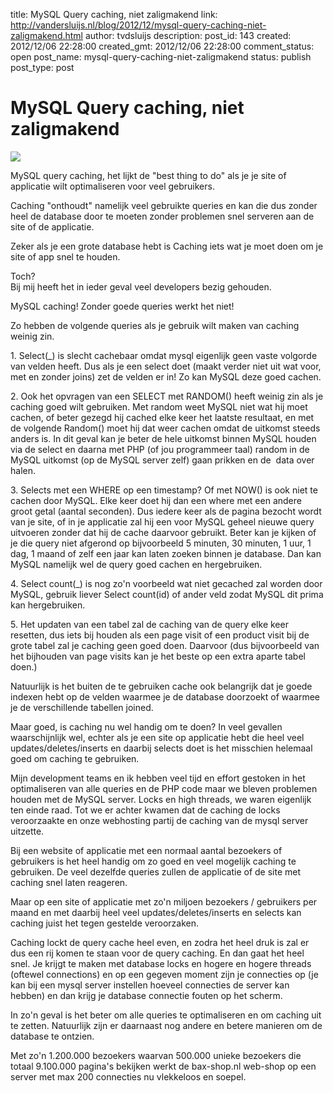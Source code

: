 title: MySQL Query caching, niet zaligmakend
link: http://vandersluijs.nl/blog/2012/12/mysql-query-caching-niet-zaligmakend.html
author: tvdsluijs
description: 
post_id: 143
created: 2012/12/06 22:28:00
created_gmt: 2012/12/06 22:28:00
comment_status: open
post_name: mysql-query-caching-niet-zaligmakend
status: publish
post_type: post

# MySQL Query caching, niet zaligmakend

![](/wp-content/uploads/2012/12/mysql_query_cache.jpg)

MySQL query caching, het lijkt de "best thing to do" als je je site of applicatie wilt optimaliseren voor veel gebruikers.  
  
Caching "onthoudt" namelijk veel gebruikte queries en kan die dus zonder heel de database door te moeten zonder problemen snel serveren aan de site of de applicatie.  
  
Zeker als je een grote database hebt is Caching iets wat je moet doen om je site of app snel te houden.  
  
Toch?  
Bij mij heeft het in ieder geval veel developers bezig gehouden.  
  
MySQL caching! Zonder goede queries werkt het niet!  
  
Zo hebben de volgende queries als je gebruik wilt maken van caching weinig zin.  
  
1\. Select(_) is slecht cachebaar omdat mysql eigenlijk geen vaste volgorde van velden heeft. Dus als je een select doet (maakt verder niet uit wat voor, met en zonder joins) zet de velden er in! Zo kan MySQL deze goed cachen.  
  
2\. Ook het opvragen van een SELECT met RANDOM() heeft weinig zin als je caching goed wilt gebruiken. Met random weet MySQL niet wat hij moet cachen, of beter gezegd hij cached elke keer het laatste resultaat, en met de volgende Random() moet hij dat weer cachen omdat de uitkomst steeds anders is. In dit geval kan je beter de hele uitkomst binnen MySQL houden via de select en daarna met PHP (of jou programmeer taal) random in de MySQL uitkomst (op de MySQL server zelf) gaan prikken en de  data over halen.  
  
3\. Selects met een WHERE op een timestamp? Of met NOW() is ook niet te cachen door MySQL. Elke keer doet hij dan een where met een andere groot getal (aantal seconden). Dus iedere keer als de pagina bezocht wordt van je site, of in je applicatie zal hij een voor MySQL geheel nieuwe query uitvoeren zonder dat hij de cache daarvoor gebruikt. Beter kan je kijken of je die query niet afgerond op bijvoorbeeld 5 minuten, 30 minuten, 1 uur, 1 dag, 1 maand of zelf een jaar kan laten zoeken binnen je database. Dan kan MySQL namelijk wel de query goed cachen en hergebruiken.  
  
4\. Select count(_) is nog zo'n voorbeeld wat niet gecached zal worden door MySQL, gebruik liever Select count(id) of ander veld zodat MySQL dit prima kan hergebruiken.  
  
5\. Het updaten van een tabel zal de caching van de query elke keer resetten, dus iets bij houden als een page visit of een product visit bij de grote tabel zal je caching geen goed doen. Daarvoor (dus bijvoorbeeld van het bijhouden van page visits kan je het beste op een extra aparte tabel doen.)  
  
Natuurlijk is het buiten de te gebruiken cache ook belangrijk dat je goede indexen hebt op de velden waarmee je de database doorzoekt of waarmee je de verschillende tabellen joined.  
  
Maar goed, is caching nu wel handig om te doen? In veel gevallen waarschijnlijk wel, echter als je een site op applicatie hebt die heel veel updates/deletes/inserts en daarbij selects doet is het misschien helemaal goed om caching te gebruiken.  
  
Mijn development teams en ik hebben veel tijd en effort gestoken in het optimaliseren van alle queries en de PHP code maar we bleven problemen houden met de MySQL server. Locks en high threads, we waren eigenlijk ten einde raad. Tot we er achter kwamen dat de caching de locks veroorzaakte en onze webhosting partij de caching van de mysql server uitzette.  
  
Bij een website of applicatie met een normaal aantal bezoekers of gebruikers is het heel handig om zo goed en veel mogelijk caching te gebruiken. De veel dezelfde queries zullen de applicatie of de site met caching snel laten reageren.  
  
Maar op een site of applicatie met zo'n miljoen bezoekers / gebruikers per maand en met daarbij heel veel updates/deletes/inserts en selects kan caching juist het tegen gestelde veroorzaken.  
  
Caching lockt de query cache heel even, en zodra het heel druk is zal er dus een rij komen te staan voor de query caching. En dan gaat het heel snel. Je krijgt te maken met database locks en hogere en hogere threads (oftewel connections) en op een gegeven moment zijn je connecties op (je kan bij een mysql server instellen hoeveel connecties de server kan hebben) en dan krijg je database connectie fouten op het scherm.  
  
In zo'n geval is het beter om alle queries te optimaliseren en om caching uit te zetten. Natuurlijk zijn er daarnaast nog andere en betere manieren om de database te ontzien.  
  
Met zo'n 1.200.000 bezoekers waarvan 500.000 unieke bezoekers die totaal 9.100.000 pagina's bekijken werkt de bax-shop.nl web-shop op een server met max 200 connecties nu vlekkeloos en soepel.